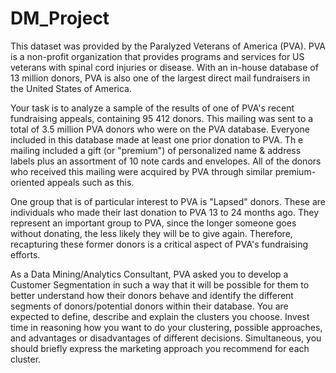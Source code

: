 # DM_Project

This dataset was provided by the Paralyzed Veterans of America (PVA). PVA is a non-profit organization that provides programs and services for US veterans with spinal cord injuries or disease. With an in-house database of 13 million donors, PVA is also one of the largest direct mail fundraisers in the United States of America.

Your task is to analyze a sample of the results of one of PVA's recent fundraising appeals, containing 95 412 donors. This mailing was sent to a total of 3.5 million PVA donors who were on the PVA database. Everyone included in this database made at least one prior donation to PVA. Th e mailing included a gift (or "premium") of personalized name & address labels plus an assortment of 10 note cards and envelopes. All of the donors who received this mailing were acquired by PVA through similar premium-oriented appeals such as this.

One group that is of particular interest to PVA is "Lapsed" donors. These are individuals who made their last donation to PVA 13 to 24 months ago. They represent an important group to PVA, since the longer someone goes without donating, the less likely they will be to give again. Therefore, recapturing these former donors is a critical aspect of PVA's fundraising efforts.

As a Data Mining/Analytics Consultant, PVA asked you to develop a Customer Segmentation in such a way that it will be possible for them to better understand how their donors behave and identify the different segments of donors/potential donors within their database. You are expected to define, describe and explain the clusters you choose. Invest time in reasoning how you want to do your clustering, possible approaches, and advantages or disadvantages of different decisions. Simultaneous, you should briefly express the marketing approach you recommend for each cluster.
